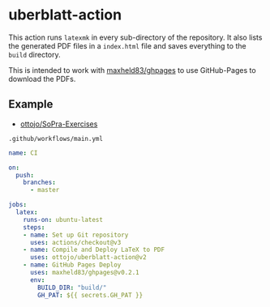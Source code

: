 # uberblatt-action
This action runs `latexmk` in every sub-directory of the repository.
It also lists the generated PDF files in a `index.html` file and saves everything to the `build` directory.

This is intended to work with [maxheld83/ghpages](https://github.com/maxheld83/ghpages) to use GitHub-Pages to download the PDFs.

## Example
* [ottojo/SoPra-Exercises](https://github.com/ottojo/SoPra-Exercises)

`.github/workflows/main.yml`
```yaml
name: CI

on: 
  push:
    branches:
      - master

jobs:
  latex:
    runs-on: ubuntu-latest
    steps:
    - name: Set up Git repository
      uses: actions/checkout@v3
    - name: Compile and Deploy LaTeX to PDF
      uses: ottojo/uberblatt-action@v2
    - name: GitHub Pages Deploy
      uses: maxheld83/ghpages@v0.2.1
      env:
        BUILD_DIR: "build/"
        GH_PAT: ${{ secrets.GH_PAT }}
```
